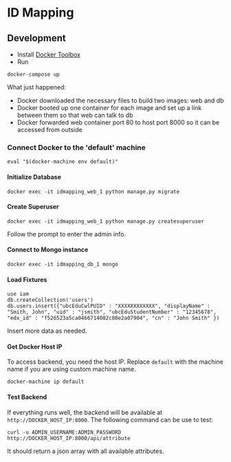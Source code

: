 ID Mapping
==========


Development
-----------

* Install [Docker Toolbox](https://www.docker.com/toolbox)
* Run
```
docker-compose up
```

What just happened:
* Docker downloaded the necessary files to build two images: web and db
* Docker booted up one container for each image and set up a link between them so that web can talk to db
* Docker forwarded web container port 80 to host port 8000 so it can be accessed from outside

### Connect Docker to the 'default' machine
```
eval "$(docker-machine env default)"
```

#### Initialize Database
```
docker exec -it idmapping_web_1 python manage.py migrate
```

#### Create Superuser
```
docker exec -it idmapping_web_1 python manage.py createsuperuser
```
Follow the prompt to enter the admin info.

#### Connect to Mongo instance
```
docker exec -it idmapping_db_1 mongo
```
#### Load Fixtures
```
use iam
db.createCollection('users')
db.users.insert({"ubcEduCwlPUID" : "XXXXXXXXXXXX", "displayName" : "Smith, John", "uid" : "jsmith", "ubcEduStudentNumber" : "12345678", "edx_id" : "f526523a5ca0466714082c80e2a07904", "cn" : "John Smith" })
```
Insert more data as needed.

#### Get Docker Host IP
To access backend, you need the host IP. Replace `default` with the machine name if you are using custom machine name.
```
docker-machine ip default
```

#### Test Backend
If everything runs well, the backend will be available at `http://DOCKER_HOST_IP:8000`. The following command can be use to test:
```
curl -u ADMIN_USERNAME:ADMIN_PASSWORD http://DOCKER_HOST_IP:8000/api/attribute
```
It should return a json array with all available attributes.
